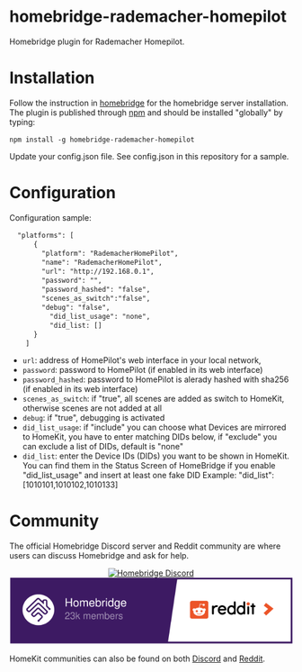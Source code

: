 # homebridge-rademacher-homepilot
Homebridge plugin for Rademacher Homepilot.

# Installation
Follow the instruction in [homebridge](https://www.npmjs.com/package/homebridge) for the homebridge server installation.
The plugin is published through [npm](https://www.npmjs.com/package/homebridge-rademacher-homepilot) and should be installed "globally" by typing:
```
npm install -g homebridge-rademacher-homepilot
```
Update your config.json file. See config.json in this repository for a sample.

# Configuration

Configuration sample:
```
  "platforms": [
      {
        "platform": "RademacherHomePilot",
        "name": "RademacherHomePilot",
        "url": "http://192.168.0.1",
        "password": "",
        "password_hashed": "false",
        "scenes_as_switch":"false",
        "debug": "false",
	      "did_list_usage": "none",
	      "did_list: []
      }
    ]
```

* `url`: address of HomePilot's web interface in your local network,
* `password`: password to HomePilot (if enabled in its web interface)
* `password_hashed`: password to HomePilot is alerady hashed with sha256 (if enabled in its web interface)
* `scenes_as_switch`: if "true", all scenes are added as switch to HomeKit, otherwise scenes are not added at all 
* `debug`: if "true", debugging is activated
* `did_list_usage`: if "include" you can choose what Devices are mirrored to HomeKit, you have to enter matching DIDs below, if "exclude" you can exclude a list of DIDs, default is "none"
* `did_list`: enter the Device IDs (DIDs) you want to be shown in HomeKit. You can find them in the Status Screen of HomeBridge if you enable "did_list_usage" and insert at least one fake DID
          Example: "did_list": [1010101,1010102,1010133]

# Community

The official Homebridge Discord server and Reddit community are where users can discuss Homebridge and ask for help.

<span align="center">

[![Homebridge Discord](https://discordapp.com/api/guilds/432663330281226270/widget.png?style=banner2)](https://discord.gg/kqNCe2D) [![Homebridge Reddit](images/homebridge-reddit.svg?sanitize=true)](https://www.reddit.com/r/homebridge/)

</span>

HomeKit communities can also be found on both [Discord](https://discord.gg/RcV7fa8) and [Reddit](https://www.reddit.com/r/homekit).
